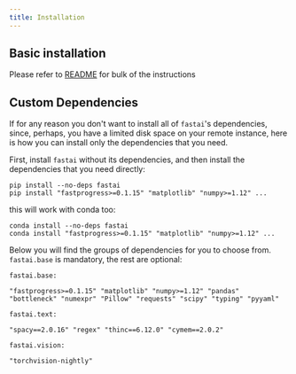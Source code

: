 ```yaml
---
title: Installation
---
```


## Basic installation

Please refer to [README](https://github.com/fastai/fastai/blob/master/README.md#installation) for bulk of the instructions


## Custom Dependencies

If for any reason you don't want to install all of `fastai`'s dependencies, since, perhaps, you have a limited disk space on your remote instance, here is how you can install only the dependencies that you need.

First, install `fastai` without its dependencies, and then install the dependencies that you need directly:

```
pip install --no-deps fastai
pip install "fastprogress>=0.1.15" "matplotlib" "numpy>=1.12" ...
```
this will work with conda too:

```
conda install --no-deps fastai
conda install "fastprogress>=0.1.15" "matplotlib" "numpy>=1.12" ...
```

Below you will find the groups of dependencies for you to choose from. `fastai.base` is mandatory, the rest are optional:

```
fastai.base:

"fastprogress>=0.1.15" "matplotlib" "numpy>=1.12" "pandas" "bottleneck" "numexpr" "Pillow" "requests" "scipy" "typing" "pyyaml"

fastai.text:

"spacy==2.0.16" "regex" "thinc==6.12.0" "cymem==2.0.2"

fastai.vision:

"torchvision-nightly"
```
